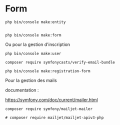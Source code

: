 # Form

    php bin/console make:entity


    php bin/console make:form


Ou pour la gestion d'inscription

    php bin/console make:user

    composer require symfonycasts/verify-email-bundle

    php bin/console make:registration-form

    
Pour la gestion des mails

documentation : 

https://symfony.com/doc/current/mailer.html

    composer require symfony/mailjet-mailer

    # composer require mailjet/mailjet-apiv3-php